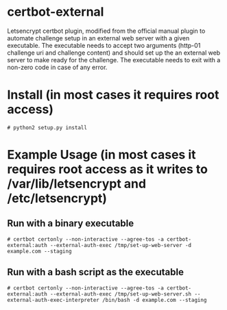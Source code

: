 # certbot-external
Letsencrypt certbot plugin, modified from the official manual plugin to automate challenge setup in an external web server with a given executable. The executable needs to accept two arguments (http-01 challenge uri and challenge content) and should set up the an external web server to make ready for the challenge. The executable needs to exit with a non-zero code in case of any error.

# Install (in most cases it requires root access)
```
# python2 setup.py install
```

# Example Usage (in most cases it requires root access as it writes to /var/lib/letsencrypt and /etc/letsencrypt)
## Run with a binary executable
```
# certbot certonly --non-interactive --agree-tos -a certbot-external:auth --external-auth-exec /tmp/set-up-web-server -d example.com --staging
```
## Run with a bash script as the executable
```
# certbot certonly --non-interactive --agree-tos -a certbot-external:auth --external-auth-exec /tmp/set-up-web-server.sh --external-auth-exec-interpreter /bin/bash -d example.com --staging
```
